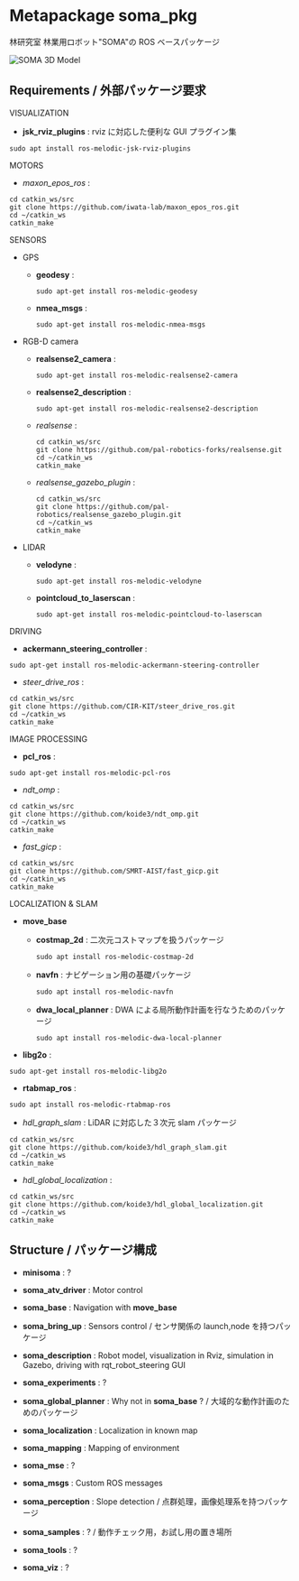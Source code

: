 # Metapackage **soma_pkg**

林研究室 林業用ロボット"SOMA"の ROS ベースパッケージ

![SOMA 3D Model](./images/ATV_3D_Model.png "SOMA")

## Requirements / 外部パッケージ要求

VISUALIZATION

- **jsk_rviz_plugins** : rviz に対応した便利な GUI プラグイン集

```
sudo apt install ros-melodic-jsk-rviz-plugins
```

MOTORS

- _maxon_epos_ros_ :

```
cd catkin_ws/src
git clone https://github.com/iwata-lab/maxon_epos_ros.git
cd ~/catkin_ws
catkin_make
```

SENSORS

- GPS

  - **geodesy** :

    ```
    sudo apt-get install ros-melodic-geodesy
    ```

  - **nmea_msgs** :

    ```
    sudo apt-get install ros-melodic-nmea-msgs
    ```

- RGB-D camera

  - **realsense2_camera** :

    ```
    sudo apt-get install ros-melodic-realsense2-camera
    ```

  - **realsense2_description** :

    ```
    sudo apt-get install ros-melodic-realsense2-description
    ```

  - _realsense_ :

    ```
    cd catkin_ws/src
    git clone https://github.com/pal-robotics-forks/realsense.git
    cd ~/catkin_ws
    catkin_make
    ```

  - _realsense_gazebo_plugin_ :

    ```
    cd catkin_ws/src
    git clone https://github.com/pal-robotics/realsense_gazebo_plugin.git
    cd ~/catkin_ws
    catkin_make
    ```

- LIDAR

  - **velodyne** :

    ```
    sudo apt-get install ros-melodic-velodyne
    ```

  - **pointcloud_to_laserscan** :

    ```
    sudo apt-get install ros-melodic-pointcloud-to-laserscan
    ```

DRIVING

- **ackermann_steering_controller** :

```
sudo apt-get install ros-melodic-ackermann-steering-controller
```

- _steer_drive_ros_ :

```
cd catkin_ws/src
git clone https://github.com/CIR-KIT/steer_drive_ros.git
cd ~/catkin_ws
catkin_make
```

IMAGE PROCESSING

- **pcl_ros** :

```
sudo apt-get install ros-melodic-pcl-ros
```

- _ndt_omp_ :

```
cd catkin_ws/src
git clone https://github.com/koide3/ndt_omp.git
cd ~/catkin_ws
catkin_make
```

- _fast_gicp_ :

```
cd catkin_ws/src
git clone https://github.com/SMRT-AIST/fast_gicp.git
cd ~/catkin_ws
catkin_make
```

LOCALIZATION & SLAM

- **move_base**

  - **costmap_2d** : 二次元コストマップを扱うパッケージ

    ```
    sudo apt install ros-melodic-costmap-2d
    ```

  - **navfn** : ナビゲーション用の基礎パッケージ

    ```
    sudo apt install ros-melodic-navfn
    ```

  - **dwa_local_planner** : DWA による局所動作計画を行なうためのパッケージ

    ```
    sudo apt install ros-melodic-dwa-local-planner
    ```

- **libg2o** :

```
sudo apt-get install ros-melodic-libg2o
```

- **rtabmap_ros** :

```
sudo apt install ros-melodic-rtabmap-ros
```

- _hdl_graph_slam_ : LiDAR に対応した３次元 slam パッケージ

```
cd catkin_ws/src
git clone https://github.com/koide3/hdl_graph_slam.git
cd ~/catkin_ws
catkin_make
```

- _hdl_global_localization_ :

```
cd catkin_ws/src
git clone https://github.com/koide3/hdl_global_localization.git
cd ~/catkin_ws
catkin_make
```

## Structure / パッケージ構成

- **minisoma** : ?

- **soma_atv_driver** : Motor control

- **soma_base** : Navigation with **move_base**

- **soma_bring_up** : Sensors control / センサ関係の launch,node を持つパッケージ

- **soma_description** : Robot model, visualization in Rviz, simulation in Gazebo, driving with rqt_robot_steering GUI

- **soma_experiments** : ?

- **soma_global_planner** : Why not in **soma_base** ? / 大域的な動作計画のためのパッケージ

- **soma_localization** : Localization in known map

- **soma_mapping** : Mapping of environment

- **soma_mse** : ?

- **soma_msgs** : Custom ROS messages

- **soma_perception** : Slope detection / 点群処理，画像処理系を持つパッケージ

- **soma_samples** : ? / 動作チェック用，お試し用の置き場所

- **soma_tools** : ?

- **soma_viz** : ?
